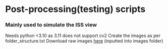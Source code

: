 # Post-processing(testing) scripts
### Mainly used to simulate the ISS view

Needs python <3.10 as 3.11 does not support cv2
Create the images as per folder_structure.txt
Download raw images [here](https://s3.eu-west-2.amazonaws.com/learning-resources-production/projects/astropi-ndvi/2cc9d1033d9c4f05388632e7912a4bb5531b3d94/en/resources/astropi-ndvi-en-resources.zip) (inputted into images folder)